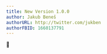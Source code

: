 ```yaml
---
title: New Version 1.0.0
author: Jakub Beneš
authorURL: http://twitter.com/jukben
authorFBID: 1660137791
---
```


🎅
